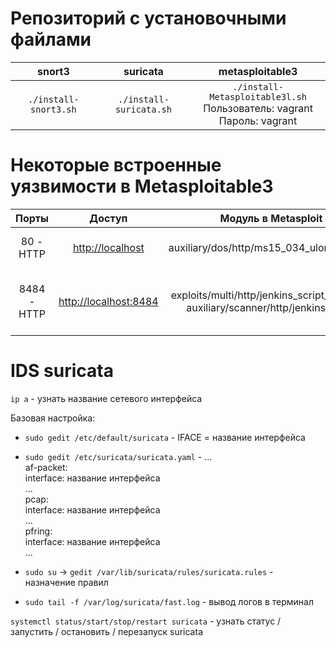 # Репозиторий с установочными файлами

| snort3 | suricata | metasploitable3 | 
|:---------------------:|:-----------------------:|:-------------------------------:|
| `./install-snort3.sh` | `./install-suricata.sh` | `./install-Metasploitable3l.sh`  <br> Пользователь: vagrant <br> Пароль: vagrant |


# Некоторые встроенные уязвимости в Metasploitable3

| Порты | Доступ | Модуль в Metasploit | CVE | Описание |
|:-----:|:-----------------------:|:--------------------------:|:-------------------------:|:-----:|
|80 - HTTP|[http://localhost](http://localhost)|auxiliary/dos/http/ms15_034_ulonglongadd|CVE-2015-1635| DOs |
|8484 - HTTP|[http://localhost:8484](http://localhost:8484)|exploits/multi/http/jenkins_script_console &#124; auxiliary/scanner/http/jenkins_enum|  | доступ Meterpreter &#124; поиск серверов Jenkins |

# IDS suricata 

`ip a` - узнать название сетевого интерфейса

Базовая настройка:

- `sudo gedit /etc/default/suricata` - IFACE = название интерфейса 

- `sudo gedit /etc/suricata/suricata.yaml` - ... <br>af-packet: <br>    interface: название интерфейса <br>...<br>pcap:<br>   interface: название интерфейса <br>...<br>pfring:<br>   interface: название интерфейса<br>...

- `sudo su` -> `gedit /var/lib/suricata/rules/suricata.rules` - назначение правил 

- `sudo tail -f /var/log/suricata/fast.log` - вывод логов в терминал

`systemctl status/start/stop/restart suricata` - узнать статус / запустить / остановить / перезапуск suricata 